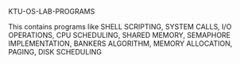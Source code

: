 KTU-OS-LAB-PROGRAMS

This contains programs like
SHELL SCRIPTING,
SYSTEM CALLS,
I/O OPERATIONS,
CPU SCHEDULING,
SHARED MEMORY,
SEMAPHORE IMPLEMENTATION,
BANKERS ALGORITHM,
MEMORY ALLOCATION,
PAGING,
DISK SCHEDULING
